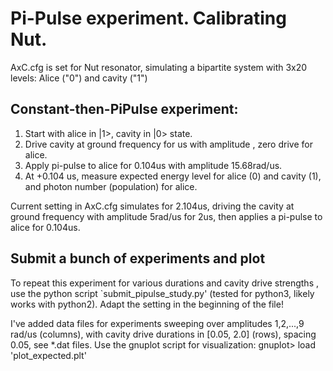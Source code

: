 # Pi-Pulse experiment. Calibrating Nut. 

AxC.cfg is set for Nut resonator, simulating a bipartite system with 3x20 levels: Alice ("0") and  cavity ("1")

## Constant-then-PiPulse experiment:
1) Start with alice in |1>, cavity in |0> state.
2) Drive cavity at ground frequency for <t> us with amplitude <amp>, zero drive for alice.
3) Apply pi-pulse to alice for 0.104us with amplitude 15.68rad/us.
4) At <t>+0.104 us, measure expected energy level for alice (0) and cavity (1), and photon number (population) for alice. 

Current setting in AxC.cfg simulates for 2.104us, driving the cavity at ground frequency with amplitude 5rad/us for 2us, then applies a pi-pulse to alice for 0.104us.

## Submit a bunch of experiments and plot 
To repeat this experiment for various durations <t> and cavity drive strengths <amp>, use the python script `submit_pipulse_study.py' (tested for python3, likely works with python2). 
Adapt the setting in the beginning of the file! 

I've added data files for experiments sweeping over amplitudes 1,2,...,9 rad/us (columns), with cavity drive durations in [0.05, 2.0] (rows), spacing 0.05, see *.dat files. Use the gnuplot script for visualization:
gnuplot> load 'plot_expected.plt'

